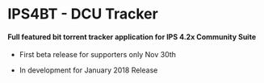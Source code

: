 # IPS4BT - DCU Tracker

#### Full featured bit torrent tracker application for IPS 4.2x Community Suite

- First beta release for supporters only Nov 30th

- In development for January 2018 Release